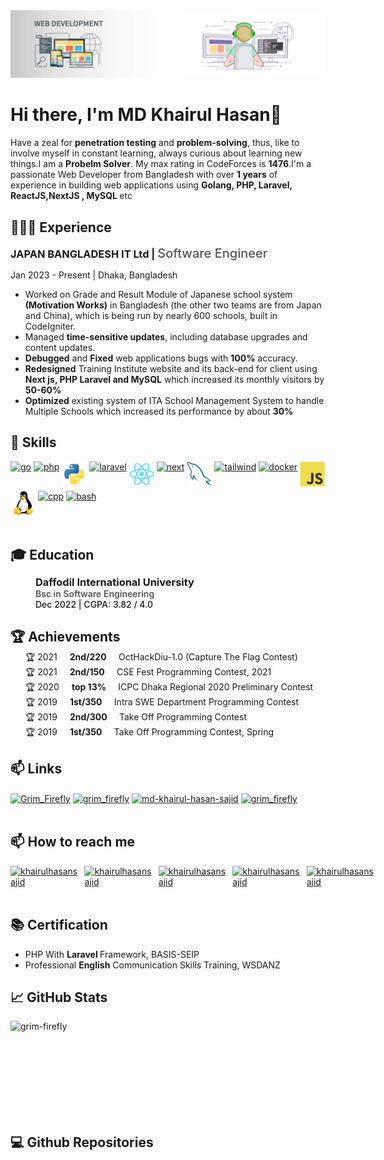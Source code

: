 <img alt="Coder GIF" src="https://github.com/grim-firefly/grim-firefly/blob/main/web-cover.gif?raw=true" style="max-width: 100%;" data-target="animated-image.originalImage">
<h1>Hi there, I'm MD Khairul Hasan👋</h1>
<p>

Have a zeal for <b>penetration testing</b> and <b>problem-solving</b>, thus, like to involve myself in constant learning, always curious about learning new things.I am a <b>Probelm Solver</b>. My max rating in CodeForces is <b>1476</b>.I'm a passionate Web Developer from Bangladesh with over <b>1 years</b> of experience in building web applications using <b>Golang, PHP, Laravel, ReactJS,NextJS , MySQL </b> etc

</p>

## 👨🏽‍💻 Experience

<div>
    <h3 style="padding:0px; margin:0px;">JAPAN BANGLADESH IT Ltd | <span style="font-weight:500 !important;; font-size:20px !important; color:#555555 !important;"> Software Engineer <span> </h3>
    <p> Jan 2023 - Present | Dhaka, Bangladesh</p>
</div>
<ul>
    <li>Worked on Grade and Result Module of Japanese school system <b>(Motivation
Works)</b> in Bangladesh (the other two teams are from Japan and China), which is
being run by nearly 600 schools, built in CodeIgniter.</li>
    <li> Managed <b>time-sensitive updates</b>, including database upgrades and content
updates.</li>
    <li> <b>Debugged</b> and <b>Fixed</b> web applications bugs with <b>100%</b> accuracy.</li>
    <li><b>Redesigned</b> Training Institute website and its back-end for client using <b>Next js, PHP Laravel and MySQL</b> which increased its monthly visitors by <b> 50-60%</b>   </li>
    <li><b>Optimized</b> existing system of ITA School Management System to handle
Multiple Schools which increased its performance by about <b>30%</b>  </li>
    
</ul>


## 🚀 Skills

<div style="display:flex;flex-wrap:wrap;gap:4px;padding-bottom:1rem;">

<a href="https://go.dev/" target="_blank" rel="noreferrer"> 
    <img src="https://skillicons.dev/icons?i=go" alt="go" width="40" height="40"/> 
</a>

<a href="https://www.php.net/" target="_blank" rel="noreferrer"> 
    <img src="https://skillicons.dev/icons?i=php" alt="php" width="40" height="40"/> 
</a>  
<a href="https://www.python.org" target="_blank" rel="noreferrer"> 
    <img src="https://raw.githubusercontent.com/devicons/devicon/master/icons/python/python-original.svg" alt="python" width="40" height="40"/> 
</a>

<a href="https://laravel.com/" target="_blank" rel="noreferrer"> 
    <img src="https://skillicons.dev/icons?i=laravel" alt="laravel" width="40" height="40"/> 
</a>

<a href="https://react.dev" target="_blank" rel="noreferrer"> 
    <img src="https://raw.githubusercontent.com/devicons/devicon/master/icons/react/react-original.svg" alt="react" width="40" height="40"/> 
</a>

<a href="https://nextjs.org" target="_blank" rel="noreferrer"> 
    <img src="https://skillicons.dev/icons?i=next" alt="next" width="40" height="40"/> 
</a>  
 <a href="https://www.mysql.com" target="_blank" rel="noreferrer"> 
    <img src="https://raw.githubusercontent.com/devicons/devicon/master/icons/mysql/mysql-original.svg" alt="mysql" width="40" height="40"/> 
</a>
<a href="https://tailwindcss.com/" target="_blank" rel="noreferrer"> 
    <img src="https://skillicons.dev/icons?i=tailwind" alt="tailwind" width="40" height="40"/> 
</a>

<a href="https://www.docker.com/" target="_blank" rel="noreferrer"> 
    <img src="https://skillicons.dev/icons?i=docker" alt="docker" width="40" height="40"/> 
</a>

<a href="https://developer.mozilla.org/en-US/docs/Web/JavaScript" target="_blank" rel="noreferrer"> 
    <img src="https://raw.githubusercontent.com/devicons/devicon/master/icons/javascript/javascript-original.svg" alt="javascript" width="40" height="40"/> 
</a>

<a href="https://www.linux.org/" target="_blank" rel="noreferrer"> 
    <img src="https://raw.githubusercontent.com/devicons/devicon/master/icons/linux/linux-original.svg" alt="linux" width="40" height="40"/> 
</a>

<a href="https://cplusplus.com/" target="_blank" rel="noreferrer"> 
    <img src="https://skillicons.dev/icons?i=cpp" alt="cpp" width="40" height="40"/> 
</a>  
<a href="" target="_blank" rel="noreferrer"> 
    <img src="https://skillicons.dev/icons?i=bash" alt="bash" width="40" height="40"/> 
</a>

</div>

## 🎓 Education
<div style="margin-left:2.5rem;margin-top:-5px;">
    <h3 style="padding:0px; margin:0px;">Daffodil International University </h3>
    <p style="padding:0px; margin:0px;font-weight:600;color:#555;">Bsc in Software Engineering</p>
    <p style="padding:0px; margin:0px;font-size:14px;font-weight:500;"> Dec 2022 | CGPA: 3.82 / 4.0</p>
</div>


## 🏆 Achievements
<ul style="list-style-type:none;margin-top:-15px;">
<li>🏆  2021   <b style="margin-left:1rem;margin-right:1rem;"> 2nd/220 </b>   OctHackDiu-1.0 (Capture The Flag Contest)</li>
<li>🏆  2021   <b style="margin-left:1rem;margin-right:1rem;"> 2nd/150 </b>   CSE Fest Programming Contest, 2021</li>
<li>🏆  2020   <b style="margin-left:1rem;margin-right:1rem;"> top 13% </b>   ICPC Dhaka Regional 2020 Preliminary Contest</li>
<li>🏆  2019   <b style="margin-left:1rem;margin-right:1rem;"> 1st/350 </b>   Intra SWE Department Programming Contest</li>
<li>🏆  2019   <b style="margin-left:1rem;margin-right:1rem;"> 2nd/300 </b>   Take Off Programming Contest</li>
<li>🏆  2019   <b style="margin-left:1rem;margin-right:1rem;"> 1st/350 </b>   Take Off Programming Contest, Spring</li>

</ul>



## 📫 Links

<div style="display:flex;gap:0.25rem;">

<a href="https://codeforces.com/profile/Grim_Firefly" target="_blank">
<img align="center" src="https://img.shields.io/badge/Codeforces-445f9d?style=for-the-badge&logo=Codeforces&logoColor=white" alt="Grim_Firefly"/>
</a>
<a href="https://leetcode.com/grim_firefly" target="_blank">
<img align="center" src="https://img.shields.io/badge/-LeetCode-FFA116?style=for-the-badge&logo=LeetCode&logoColor=black" alt="grim_firefly"/>
</a>
<a href="https://stackoverflow.com/users/17059236/md-khairul-hasan-sajid" target="_blank">
<img align="center" src="https://img.shields.io/badge/Stack_Overflow-FE7A16?style=for-the-badge&logo=stack-overflow&logoColor=white" alt="md-khairul-hasan-sajid"/>
</a>
<a href="https://www.hackerrank.com/grim_firefly" target="_blank">
<img align="center" src="https://img.shields.io/badge/-Hackerrank-2EC866?style=for-the-badge&logo=HackerRank&logoColor=white" alt="grim_firefly"/>
</a>

</div><br/>

## 📫 How to reach me

<div style="display:flex;gap:0.25rem;">

<a href="https://linkedin.com/in/khairulhasansajid" target="_blank">
<img align="center" src="https://img.shields.io/badge/LinkedIn-0077B5?style=for-the-badge&logo=linkedin&logoColor=white" alt="khairulhasansajid" />
</a>
<a href="mailto:khairulhasansajid@gmail.com" target="_blank">
<img align="center" src="https://img.shields.io/badge/Gmail-D14836?style=for-the-badge&logo=gmail&logoColor=white" alt="khairulhasansajid" />
</a>
<a href="https://github.com/grim-firefly" target="_blank">
<img align="center" src="https://img.shields.io/badge/GitHub-100000?style=for-the-badge&logo=github&logoColor=white" alt="khairulhasansajid" />
</a>

<a href="https://fb.com/khairulhasansajid" target="_blank">
<img align="center" src="https://img.shields.io/badge/Facebook-1877F2?style=for-the-badge&logo=facebook&logoColor=white" alt="khairulhasansajid" />
</a>
<a href="https://wa.me/01644944967" target="_blank">
<img align="center" src="https://img.shields.io/badge/WhatsApp-25D366?style=for-the-badge&logo=whatsapp&logoColor=white" alt="khairulhasansajid" />
</a>

</a>

</div><br/>




## 📚 Certification

- PHP With <b> Laravel </b> Framework, BASIS-SEIP
- Professional <b>English</b> Communication Skills Training, WSDANZ



## 📈 GitHub Stats
<div style="display:flex;gap:1rem;">
<img style="height:150px;" src="https://github-profile-summary-cards.vercel.app/api/cards/profile-details?username=grim-firefly&theme=github" alt="grim-firefly" />

</div>



## 💻 Github Repositories
